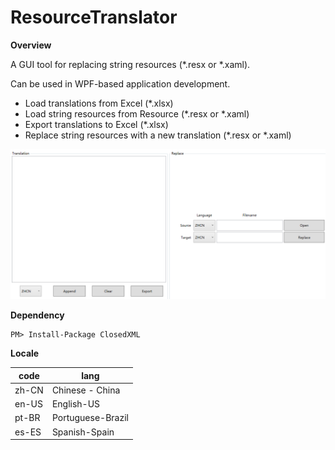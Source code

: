 # ResourceTranslator
**Overview**

A GUI tool for replacing string resources (*.resx or *.xaml). 

Can be used in WPF-based application development.

- Load translations from Excel (*.xlsx)
- Load string resources from Resource (*.resx or *.xaml)
- Export translations to Excel (*.xlsx)
- Replace string resources with a new translation (*.resx or *.xaml)



![overview](screenshots/overview.png)



**Dependency**



```
PM> Install-Package ClosedXML
```



**Locale**

| code  | lang              |
| ----- | ----------------- |
| zh-CN | Chinese - China   |
| en-US | English-US        |
| pt-BR | Portuguese-Brazil |
| es-ES | Spanish-Spain     |

